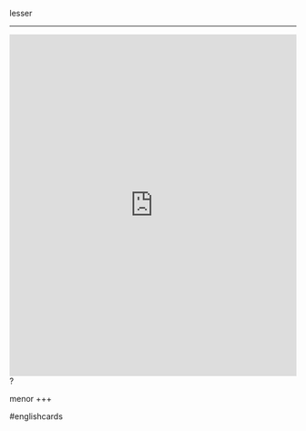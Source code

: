 lesser
___
<iframe src="https://youglish.com/pronounce/lesser/english" style="width:100%; height:600px;" frameborder="0"></iframe>
?

menor
+++

#englishcards